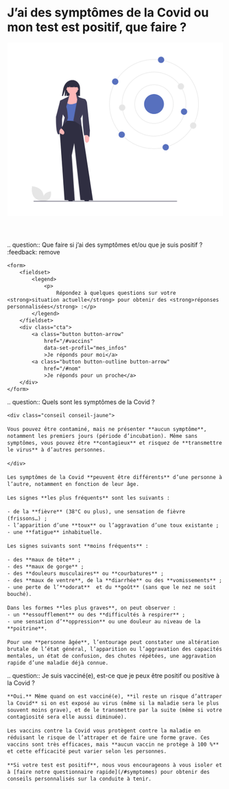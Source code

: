 # J’ai des symptômes de la Covid ou mon test est positif, que faire ?

<img src="illustrations/symptomesactuels.svg">

<header></header>

<div itemscope itemtype="https://schema.org/FAQPage">

.. question:: Que faire si j’ai des symptômes et/ou que je suis positif ?
    :feedback: remove

    <form>
        <fieldset>
            <legend>
                <p>
                    Répondez à quelques questions sur votre <strong>situation actuelle</strong> pour obtenir des <strong>réponses personnalisées</strong> :</p>
            </legend>
        </fieldset>
        <div class="cta">
            <a class="button button-arrow"
                href="/#vaccins"
                data-set-profil="mes_infos"
                >Je réponds pour moi</a>
            <a class="button button-outline button-arrow"
                href="/#nom"
                >Je réponds pour un proche</a>
        </div>
    </form>


.. question:: Quels sont les symptômes de la Covid ?

    <div class="conseil conseil-jaune">

    Vous pouvez être contaminé, mais ne présenter **aucun symptôme**, notamment les premiers jours (période d’incubation). Même sans symptômes, vous pouvez être **contagieux** et risquez de **transmettre le virus** à d’autres personnes.

    </div>

    Les symptômes de la Covid **peuvent être différents** d’une personne à l’autre, notamment en fonction de leur âge.

    Les signes **les plus fréquents** sont les suivants :

    - de la **fièvre** (38°C ou plus), une sensation de fièvre (frissons…) ;
    - l’apparition d’une **toux** ou l’aggravation d’une toux existante ;
    - une **fatigue** inhabituelle.

    Les signes suivants sont **moins fréquents** :

    - des **maux de tête** ;
    - des **maux de gorge** ;
    - des **douleurs musculaires** ou **courbatures** ;
    - des **maux de ventre**, de la **diarrhée** ou des **vomissements** ;
    - une perte de l’**odorat**  et du **goût** (sans que le nez ne soit bouché).

    Dans les formes **les plus graves**, on peut observer :
    - un **essoufflement** ou des **difficultés à respirer** ;
    - une sensation d’**oppression** ou une douleur au niveau de la **poitrine**.

    Pour une **personne âgée**, l’entourage peut constater une altération brutale de l’état général, l’apparition ou l’aggravation des capacités mentales, un état de confusion, des chutes répétées, une aggravation rapide d’une maladie déjà connue.


.. question:: Je suis vacciné(e), est-ce que je peux être positif ou positive à la Covid ?

    **Oui.** Même quand on est vacciné(e), **il reste un risque d’attraper la Covid** si on est exposé au virus (même si la maladie sera le plus souvent moins grave), et de le transmettre par la suite (même si votre contagiosité sera elle aussi diminuée).

    Les vaccins contre la Covid vous protègent contre la maladie en réduisant le risque de l’attraper et de faire une forme grave. Ces vaccins sont très efficaces, mais **aucun vaccin ne protège à 100 %** et cette efficacité peut varier selon les personnes.

    **Si votre test est positif**, nous vous encourageons à vous isoler et à [faire notre questionnaire rapide](/#symptomes) pour obtenir des conseils personnalisés sur la conduite à tenir.

</div>



